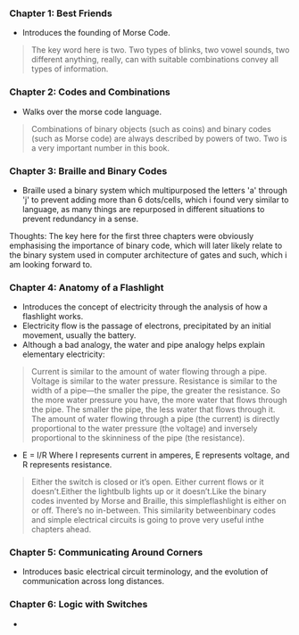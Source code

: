 ### Chapter 1: Best Friends
- Introduces the founding of Morse Code.
> The key word here is two. Two types of blinks, two vowel sounds, two different anything, really, can with suitable combinations convey all types of information.

### Chapter 2: Codes and Combinations
- Walks over the morse code language.
> Combinations of binary objects (such as coins) and binary codes (such as Morse code) are always described by powers of two. Two is a very important number in this book.

### Chapter 3: Braille and Binary Codes
- Braille used a binary system which multipurposed the letters 'a' through 'j' to prevent adding more than 6 dots/cells, which i found very similar to language, as many things are repurposed in different situations to prevent redundancy in a sense.

Thoughts: The key here for the first three chapters were obviously emphasising the importance of binary code, which will later likely relate to the binary system used in computer architecture of gates and such, which i am looking forward to. 

### Chapter 4: Anatomy of a Flashlight
- Introduces the concept of electricity through the analysis of how a flashlight works.
- Electricity flow is the passage of electrons, precipitated by an initial movement, usually the battery.
- Although a bad analogy, the water and pipe analogy helps explain elementary electricity:
> Current is similar to the amount of water flowing through a pipe. Voltage is similar to the water pressure. Resistance is similar to the width of a pipe—the smaller the pipe, the greater the resistance. So the more water pressure you have, the more water that flows through the pipe. The smaller the pipe, the less water that flows through it. The amount of water flowing through a pipe (the current) is directly proportional to the water pressure (the voltage) and inversely proportional to the skinniness of the pipe (the resistance).

- E = I/R 
Where I represents current in amperes, E represents voltage, and R represents resistance.

> Either the switch is closed or it’s open. Either current flows or it doesn’t.Either the lightbulb lights up or it doesn’t.Like the binary codes invented by Morse and Braille, this simpleflashlight is either on or off. There’s no in-between. This similarity betweenbinary codes and simple electrical circuits is going to prove very useful inthe chapters ahead.

### Chapter 5: Communicating Around Corners
- Introduces basic electrical circuit terminology, and the evolution of communication across long distances. 

### Chapter 6: Logic with Switches
- 